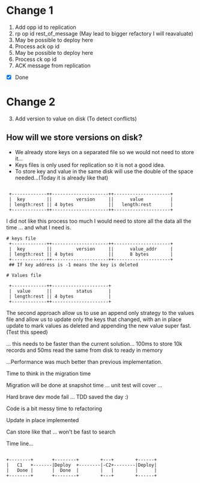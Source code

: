 # Change 1

1. Add opp id to replication
2. rp op id rest_of_message (May lead to bigger refactory I will reavaluate)
3. May be possible to deploy here
4. Process ack op id
5. May be possible to deploy here
4. Process ck op id
6. ACK message from replication
- [x] Done

# Change 2 

3. Add version to value on disk (To detect conflicts)

## How will we store versions on disk?
* We already store keys on a separated file so we would not need to store it...
* Keys files is only used for replication so it is not a good idea.
* To store key and value in the same disk will use the double of the space needed...(Today it is already like that)

```

 +-------------++---------------------++---------------------+
 |  key        ||         version     ||      value          |                     
 | length:rest || 4 bytes             ||   length:rest       |                 
 +-------------++---------------------++---------------------+     

 ```

I did not like this process too much I would need to store all the data all the time ... and what I need is.

```
# keys file
 +-------------++---------------------++---------------------+
 |  key        ||         version     ||      value_addr     |
 | length:rest || 4 bytes             ||      8 bytes        |
 +-------------++---------------------++---------------------+
 ## If key address is -1 means the key is deleted

# Values file

 +-------------++---------------------+
 |  value      ||         status      |
 | length:rest || 4 bytes             |
 +-------------++---------------------+

 ```

 The second approach allow us to use an append only strategy to the values file and allow us to update only the keys that changed, with an in place update to mark values as deleted and appending the new value super fast. (Test this speed)

 ... this needs to be faster than the current solution... 100ms to store 10k records and 50ms read the same from disk to ready in memory

 ...Performance was much better than previous implementation.

 Time to think in the migration time

 Migration will be done at snapshot time ... unit test will cover ...

 Hard brave dev mode fail ... TDD saved the day :)

 Code is a bit messy time to refactoring
 
 Update in place implemented

Can store like that ... won't be fast to search


Time line... 
```text

+--------+       +--------+        +---+        +------+                                                 
|   C1   +-------|Deploy  +--------|-C2+--------|Deploy|                                                         
|   Done |       |  Done  |        |   |        |      |                                                 
+--------+       +--------+        +---+        +------+                                                 

```
